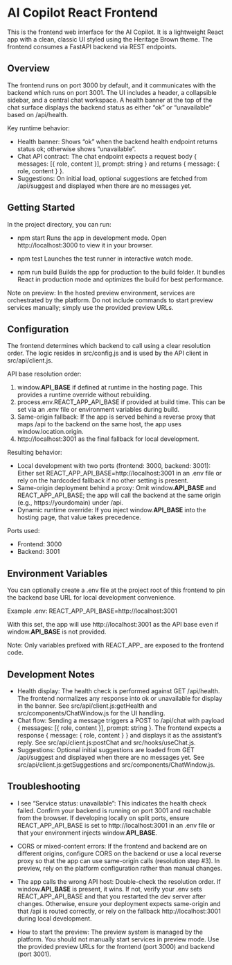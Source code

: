 # AI Copilot React Frontend

This is the frontend web interface for the AI Copilot. It is a lightweight React app with a clean, classic UI styled using the Heritage Brown theme. The frontend consumes a FastAPI backend via REST endpoints.

## Overview

The frontend runs on port 3000 by default, and it communicates with the backend which runs on port 3001. The UI includes a header, a collapsible sidebar, and a central chat workspace. A health banner at the top of the chat surface displays the backend status as either “ok” or “unavailable” based on /api/health.

Key runtime behavior:
- Health banner: Shows “ok” when the backend health endpoint returns status ok; otherwise shows “unavailable”.
- Chat API contract: The chat endpoint expects a request body { messages: [{ role, content }], prompt: string } and returns { message: { role, content } }.
- Suggestions: On initial load, optional suggestions are fetched from /api/suggest and displayed when there are no messages yet.

## Getting Started

In the project directory, you can run:

- npm start
  Runs the app in development mode.
  Open http://localhost:3000 to view it in your browser.

- npm test
  Launches the test runner in interactive watch mode.

- npm run build
  Builds the app for production to the build folder. It bundles React in production mode and optimizes the build for best performance.

Note on preview: In the hosted preview environment, services are orchestrated by the platform. Do not include commands to start preview services manually; simply use the provided preview URLs.

## Configuration

The frontend determines which backend to call using a clear resolution order. The logic resides in src/config.js and is used by the API client in src/api/client.js.

API base resolution order:
1) window.__API_BASE__ if defined at runtime in the hosting page. This provides a runtime override without rebuilding.
2) process.env.REACT_APP_API_BASE if provided at build time. This can be set via an .env file or environment variables during build.
3) Same-origin fallback: If the app is served behind a reverse proxy that maps /api to the backend on the same host, the app uses window.location.origin.
4) http://localhost:3001 as the final fallback for local development.

Resulting behavior:
- Local development with two ports (frontend: 3000, backend: 3001): Either set REACT_APP_API_BASE=http://localhost:3001 in an .env file or rely on the hardcoded fallback if no other setting is present.
- Same-origin deployment behind a proxy: Omit window.__API_BASE__ and REACT_APP_API_BASE; the app will call the backend at the same origin (e.g., https://yourdomain) under /api.
- Dynamic runtime override: If you inject window.__API_BASE__ into the hosting page, that value takes precedence.

Ports used:
- Frontend: 3000
- Backend: 3001

## Environment Variables

You can optionally create a .env file at the project root of this frontend to pin the backend base URL for local development convenience.

Example .env:
REACT_APP_API_BASE=http://localhost:3001

With this set, the app will use http://localhost:3001 as the API base even if window.__API_BASE__ is not provided.

Note: Only variables prefixed with REACT_APP_ are exposed to the frontend code.

## Development Notes

- Health display: The health check is performed against GET /api/health. The frontend normalizes any response into ok or unavailable for display in the banner. See src/api/client.js:getHealth and src/components/ChatWindow.js for the UI handling.
- Chat flow: Sending a message triggers a POST to /api/chat with payload { messages: [{ role, content }], prompt: string }. The frontend expects a response { message: { role, content } } and displays it as the assistant’s reply. See src/api/client.js:postChat and src/hooks/useChat.js.
- Suggestions: Optional initial suggestions are loaded from GET /api/suggest and displayed when there are no messages yet. See src/api/client.js:getSuggestions and src/components/ChatWindow.js.

## Troubleshooting

- I see “Service status: unavailable”:
  This indicates the health check failed. Confirm your backend is running on port 3001 and reachable from the browser. If developing locally on split ports, ensure REACT_APP_API_BASE is set to http://localhost:3001 in an .env file or that your environment injects window.__API_BASE__.

- CORS or mixed-content errors:
  If the frontend and backend are on different origins, configure CORS on the backend or use a local reverse proxy so that the app can use same-origin calls (resolution step #3). In preview, rely on the platform configuration rather than manual changes.

- The app calls the wrong API host:
  Double-check the resolution order. If window.__API_BASE__ is present, it wins. If not, verify your .env sets REACT_APP_API_BASE and that you restarted the dev server after changes. Otherwise, ensure your deployment expects same-origin and that /api is routed correctly, or rely on the fallback http://localhost:3001 during local development.

- How to start the preview:
  The preview system is managed by the platform. You should not manually start services in preview mode. Use the provided preview URLs for the frontend (port 3000) and backend (port 3001).
